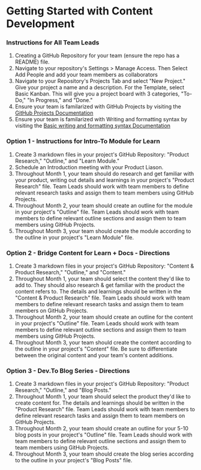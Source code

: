 # Getting Started with Content Development 

### Instructions for All Team Leads
1. Creating a GitHub Repository for your team (ensure the repo has a README) file. 
2. Navigate to your repository's Settings > Manage Access. Then Select Add People and add your team members as collaborators
3. Navigate to your Repository's Projects Tab and select "New Project." Give your project a name and a description. For the Template, select Basic Kanban. This will give you a project board with 3 categories, "To-Do," "In Progress," and "Done."
4. Ensure your team is familarized with GitHub Projects by visiting the [GitHub Projects Documentation](https://docs.github.com/en/issues/organizing-your-work-with-project-boards/managing-project-boards/about-project-boards)
5. Ensure your team is familarized with Writing and formatting syntax by visiting the [Basic writing and formatting syntax Documentation](https://github.github.com/gfm/)

### Option 1 - Instructions for Intro-To Module for Learn 
1. Create 3 markdown files in your project's GitHub Repository: "Product Research," "Outline," and "Learn Module." 
2. Schedule an Introduction meeting with your Product Liason. 
3. Throughout Month 1, your team should do research and get familiar with your product, writing out details and learnings in your project's "Product Research" file. Team Leads should work with team members to define relevant research tasks and assign them to team members using GitHub Projects. 
4. Throughout Month 2, your team should create an outline for the module in your project's "Outline" file. Team Leads should work with team members to define relevant outline sections and assign them to team members using GitHub Projects. 
5. Throughout Month 3, your team should create the module according to the outline in your project's "Learn Module" file. 

### Option 2 - Bridge Content for Learn + Docs - Directions
1. Create 3 markdown files in your project's GitHub Repository: "Content & Product Research," "Outline," and "Content." 
2. Throughout Month 1, your team should select the content they'd like to add to. They should also research & get familiar with the product the content refers to. The details and learnings should be written in the "Content & Product Research" file. Team Leads should work with team members to define relevant research tasks and assign them to team members on GitHub Projects. 
3. Throughout Month 2, your team should create an outline for the content in your project's "Outline" file. Team Leads should work with team members to define relevant outline sections and assign them to team members using GitHub Projects. 
4. Throughout Month 3, your team should create the content according to the outline in your project's "Content" file. Be sure to differentiate between the original content and your team's content additions. 

### Option 3 - Dev.To Blog Series - Directions
1. Create 3 markdown files in your project's GitHub Repository: "Product Research," "Outline," and "Blog Posts." 
2. Throughout Month 1, your team should select the product they'd like to create content for. The details and learnings should be written in the "Product Research" file. Team Leads should work with team members to define relevant research tasks and assign them to team members on GitHub Projects. 
3. Throughout Month 2, your team should create an outline for your 5-10 blog posts in your project's "Outline" file. Team Leads should work with team members to define relevant outline sections and assign them to team members using GitHub Projects. 
4. Throughout Month 3, your team should create the blog series according to the outline in your project's "Blog Posts" file.
